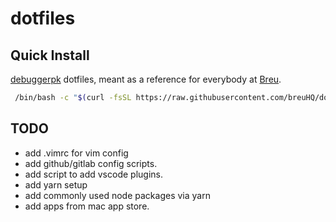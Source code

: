 # dotfiles

## Quick Install

[debuggerpk](github.com/debuggerpk) dotfiles, meant as a reference for everybody at [Breu](github.com/getbreu).

```bash
 /bin/bash -c "$(curl -fsSL https://raw.githubusercontent.com/breuHQ/dotfiles/master/setup.sh)"
```

## TODO

- add .vimrc for vim config
- add github/gitlab config scripts.
- add script to add vscode plugins.
- add yarn setup
- add commonly used node packages via yarn
- add apps from mac app store.
